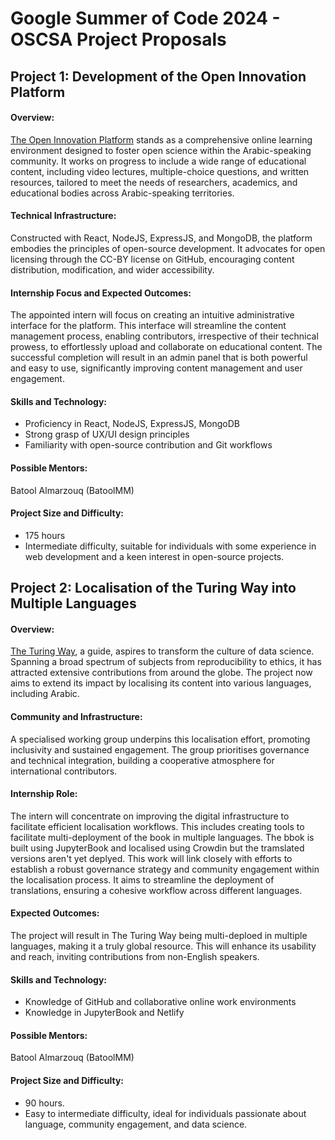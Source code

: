 # Google Summer of Code 2024 - OSCSA Project Proposals

## Project 1: Development of the Open Innovation Platform

#### Overview:
[The Open Innovation Platform](https://github.com/Open-Science-Community-Saudi-Arabia/MOOCs) stands as a comprehensive online learning environment designed to foster open science within the Arabic-speaking community. It works on progress to include a wide range of educational content, including video lectures, multiple-choice questions, and written resources, tailored to meet the needs of researchers, academics, and educational bodies across Arabic-speaking territories.

#### Technical Infrastructure:
Constructed with React, NodeJS, ExpressJS, and MongoDB, the platform embodies the principles of open-source development. It advocates for open licensing through the CC-BY license on GitHub, encouraging content distribution, modification, and wider accessibility.

#### Internship Focus and Expected Outcomes:
The appointed intern will focus on creating an intuitive administrative interface for the platform. This interface will streamline the content management process, enabling contributors, irrespective of their technical prowess, to effortlessly upload and collaborate on educational content. The successful completion will result in an admin panel that is both powerful and easy to use, significantly improving content management and user engagement.

#### Skills and Technology:
- Proficiency in React, NodeJS, ExpressJS, MongoDB
- Strong grasp of UX/UI design principles
- Familiarity with open-source contribution and Git workflows

#### Possible Mentors:
Batool Almarzouq (BatoolMM)

#### Project Size and Difficulty:
- 175 hours
- Intermediate difficulty, suitable for individuals with some experience in web development and a keen interest in open-source projects.


## Project 2: Localisation of the Turing Way into Multiple Languages

#### Overview:
[The Turing Way](https://github.com/the-turing-way/the-turing-way), a guide, aspires to transform the culture of data science. Spanning a broad spectrum of subjects from reproducibility to ethics, it has attracted extensive contributions from around the globe. The project now aims to extend its impact by localising its content into various languages, including Arabic.

#### Community and Infrastructure:
A specialised working group underpins this localisation effort, promoting inclusivity and sustained engagement. The group prioritises governance and technical integration, building a cooperative atmosphere for international contributors.

#### Internship Role:
The intern will concentrate on improving the digital infrastructure to facilitate efficient localisation workflows. This includes creating tools to facilitate multi-deployment of the book in multiple languages. The bbok is built using JupyterBook and localised using Crowdin but the tramslated versions aren't yet deplyed. This work will link closely with efforts to establish a robust governance strategy and community engagement within the localisation process. It aims to streamline the deployment of translations, ensuring a cohesive workflow across different languages.

#### Expected Outcomes:
The project will result in The Turing Way being multi-deploed in multiple languages, making it a truly global resource. This will enhance its usability and reach, inviting contributions from non-English speakers.

#### Skills and Technology:
- Knowledge of GitHub and collaborative online work environments
- Knowledge in JupyterBook and Netlify

#### Possible Mentors:
Batool Almarzouq (BatoolMM)

#### Project Size and Difficulty:
- 90 hours.
- Easy to intermediate difficulty, ideal for individuals passionate about language, community engagement, and data science.

